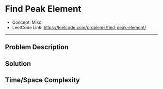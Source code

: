 # Find Peak Element

- Concept: Misc
- LeetCode Link: https://leetcode.com/problems/find-peak-element/

---

## Problem Description

## Solution

## Time/Space Complexity


